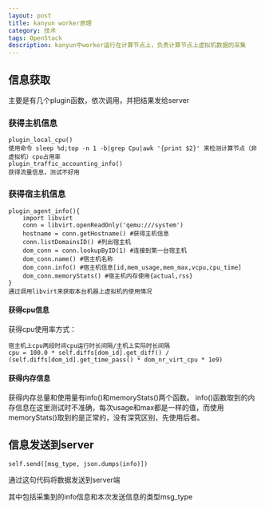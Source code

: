 ```yaml
---
layout: post
title: kanyun worker原理
category: 技术
tags: OpenStack
description: kanyun中worker运行在计算节点上，负责计算节点上虚拟机数据的采集
---
```


## 信息获取
主要是有几个plugin函数，依次调用，并把结果发给server

### 获得主机信息

    plugin_local_cpu()
    使用命令 sleep %d;top -n 1 -b|grep Cpu|awk '{print $2}' 来检测计算节点（非虚拟机）cpu占用率
    plugin_traffic_accounting_info()
    获得流量信息，测试不好用

### 获得宿主机信息

    plugin_agent_info(){
        import libvirt 
        conn = libvirt.openReadOnly('qemu:///system')
        hostname = conn.getHostname() #获得主机信息
        conn.listDomainsID() #列出宿主机   
        dom_conn = conn.lookupByID(1) #连接到第一台宿主机
        dom_conn.name() #宿主机名称
        dom_conn.info() #宿主机信息[id,mem_usage,mem_max,vcpu,cpu_time]
        dom_conn.memoryStats() #宿主机内存使用{actual,rss}
    }
    通过调用libvirt来获取本台机器上虚拟机的使用情况

#### 获得cpu信息
获得cpu使用率方式：

    宿主机上cpu两段时间cpu运行时长间隔/主机上实际时长间隔
    cpu = 100.0 * self.diffs[dom_id].get_diff() / (self.diffs[dom_id].get_time_pass() * dom_nr_virt_cpu * 1e9)

#### 获得内存信息
获得内存总量和使用量有info()和memoryStats()两个函数。
info()函数取到的内存信息在这里测试时不准确，每次usage和max都是一样的值，而使用memoryStats()取到的是正常的，没有深究区别，先使用后者。
    
## 信息发送到server

    self.send([msg_type, json.dumps(info)])

通过这句代码将数据发送到server端

其中包括采集到的info信息和本次发送信息的类型msg_type